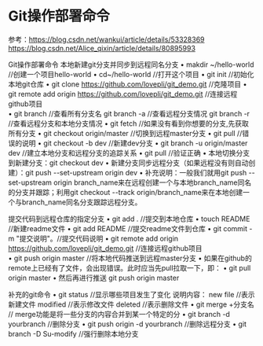 # Git操作部署命令

参考：https://blog.csdn.net/wankui/article/details/53328369
     https://blog.csdn.net/Alice_qixin/article/details/80895993

Git操作部署命令
本地新建git分支并同步到远程同名分支
•	makdir ~/hello-world    //创建一个项目hello-world
•	cd~/hello-world       //打开这个项目
•	git init             //初始化本地git仓库
•	git clone https://github.com/lovepli/git_demo.git //克隆项目
•	git remote add origin https://github.com/lovepli/git_demo.git     //连接远程github项目  
•	git branch //查看所有分支名
git branch -a  //查看远程分支情况
git branch -r  //查看远程分支和本地分支情况
•	git fetch //如果没有看到你想要的分支,先获取所有分支
•	git checkout origin/master //切换到远程master分支
•	git pull  //错误的说明
•	git checkout -b dev //新建dev分支
•	git branch -u origin/master dev //建立本地分支和远程分支的追踪关系
•	git pull //验证正确
•	本地切换分支到新建分支：git checkout dev
•	新建分支同步远程分支（如果远程没有则自动创建）：git push --set-upstream origin dev
•	补充说明：一般我们就用git push --set-upstream origin branch_name来在远程创建一个与本地branch_name同名的分支并跟踪；利用git checkout --track origin/branch_name来在本地创建一个与branch_name同名分支跟踪远程分支。


提交代码到远程仓库的指定分支
•	git add .  //提交到本地仓库
•	touch README //新建readme文件
•	git add README //提交readme文件到仓库
•	git commit -m "提交说明"。//提交代码说明
•	git remote add origin https://github.com/lovepli/git_demo.git     //连接远程github项目  
•	git push origin master //将本地代码推送到远程master分支
•	如果在github的remote上已经有了文件，会出现错误。此时应当先pull拉取一下，即：
•	git pull origin master
•	然后再进行推送 git push origin master

补充的git命令
•	 git status  //显示哪些项目发生了变化
   说明内容：
   new file //表示新建文件
   modified //表示修改文件
   deleted //表示删除文件
•	git merge +分支名  // merge功能是将一些分支的内容合并到某一个特定的分
•	git branch -d yourbranch //删除分支
•	git push origin -d yourbranch //删除远程分支
•	git branch -D Su-modify //强行删除本地分支



